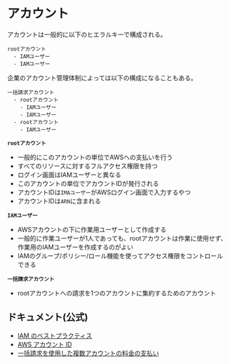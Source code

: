 # アカウント

アカウントは一般的に以下のヒエラルキーで構成される。

```
rootアカウント
  - IAMユーザー
  - IAMユーザー
```

企業のアカウント管理体制によっては以下の構成になることもある。

```
一括請求アカウント
  - rootアカウント
    - IAMユーザー
    - IAMユーザー
  - rootアカウント
    - IAMユーザー
```

**`rootアカウント`**

- 一般的にこのアカウントの単位でAWSへの支払いを行う
- すべてのリソースに対するフルアクセス権限を持つ
- ログイン画面はIAMユーザーと異なる
- このアカウントの単位でアカウントIDが発行される
- アカウントIDは`IMAユーザー`がAWSログイン画面で入力するやつ
- アカウントIDは`ARN`に含まれる

**`IAMユーザー`**

- AWSアカウントの下に作業用ユーザーとして作成する
- 一般的に作業ユーザーが1人であっても、rootアカウントは作業に使用せず、作業用のIAMユーザーを作成するのがよい
- IAMのグループ/ポリシー/ロール機能を使ってアクセス権限をコントロールできる

**`一括請求アカウント`**

- rootアカウントへの請求を1つのアカウントに集約するためのアカウント

## ドキュメント(公式)
- [IAM のベストプラクティス](http://docs.aws.amazon.com/ja_jp/IAM/latest/UserGuide/best-practices.html)
- [AWS アカウント ID](https://docs.aws.amazon.com/ja_jp/general/latest/gr/acct-identifiers.html)
- [一括請求を使用した複数アカウントの料金の支払い](https://docs.aws.amazon.com/ja_jp/awsaccountbilling/latest/aboutv2/consolidated-billing.html)
